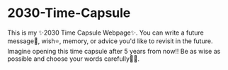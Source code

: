 # 2030-Time-Capsule
This is my ✨2030 Time Capsule Webpage✨. You can write a future message💬, wish⭐, memory, or advice you'd like to revisit in the future. Imagine opening this time capsule after 5 years from now‼️ Be as wise as possible and choose your words carefully👨‍🦳.
